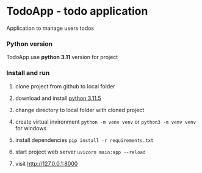 # TodoApp - todo application

Application to manage users todos

### Python version

TodoApp use **python 3.11** version for project

### Install and run

1. clone project from github to local folder

2. download and install [python 3.11.5](https://www.python.org/ftp/python/3.11.5/python-3.11.5-amd64.exe)

3. change directory to local folder with cloned project

4. create virtual invironment `python -m venv venv` or `python3 -m venv venv` for windows

5. install dependencies `pip install -r requirements.txt`

6. start project web server `uvicorn main:app --reload`

7. visit http://127.0.0.1:8000

   